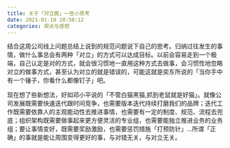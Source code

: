 ```yaml
---
title: 关于「对立面」一些小思考
date: 2021-01-10 20:50:12
categories: 观点与感想
---
```

结合这周公司线上问题总结上说到的规范问题说下自己的思考。归纳过往发生的事情，做什么事总会有两种「对立」的方式可以达成目标。以前会容易走到一个极端，自己认定是对的方式，就会很习惯地一直用这种方式去做事，会习惯性地忽略对立的做事方式，甚至认为对立的就是错误的，可能这就是奕东所说的「当你手中有一个锤子，你看什么都像钉子」吧。

现在想了些新想法，好如邓小平说的「不管白猫黑猫,抓到老鼠就是好猫」。就像公司发展既需要快速迭代跟时间竞争，也需要版本迭代持续打磨我们的品牌；迭代工作既需要依靠人的主观能动性去推进事情，也需要有一定的制度、规范、流程去兜底；组织架构既需要做事起来更方便灵活的专业组，也需要能独立推进业务的业务组；要让事情变好，既需要奖励激励，也需要惩罚措施「打预防针」...所谓「正确」的事就是能让周围变得更好的事，与对错无关，与对立无关。
